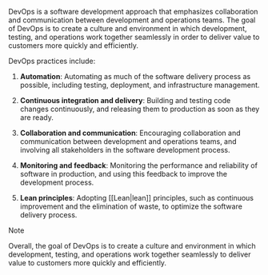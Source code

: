 DevOps is a software development approach that emphasizes collaboration and communication between development and operations teams. The goal of DevOps is to create a culture and environment in which development, testing, and operations work together seamlessly in order to deliver value to customers more quickly and efficiently.

DevOps practices include:

1. **Automation**: Automating as much of the software delivery process as possible, including testing, deployment, and infrastructure management.

2. **Continuous integration and delivery**: Building and testing code changes continuously, and releasing them to production as soon as they are ready.

3. **Collaboration and communication**: Encouraging collaboration and communication between development and operations teams, and involving all stakeholders in the software development process.

4. **Monitoring and feedback**: Monitoring the performance and reliability of software in production, and using this feedback to improve the development process.

5. **Lean principles**: Adopting [[Lean|lean]] principles, such as continuous improvement and the elimination of waste, to optimize the software delivery process.

>[!NOTE]
>Overall, the goal of DevOps is to create a culture and environment in which development, testing, and operations work together seamlessly to deliver value to customers more quickly and efficiently.